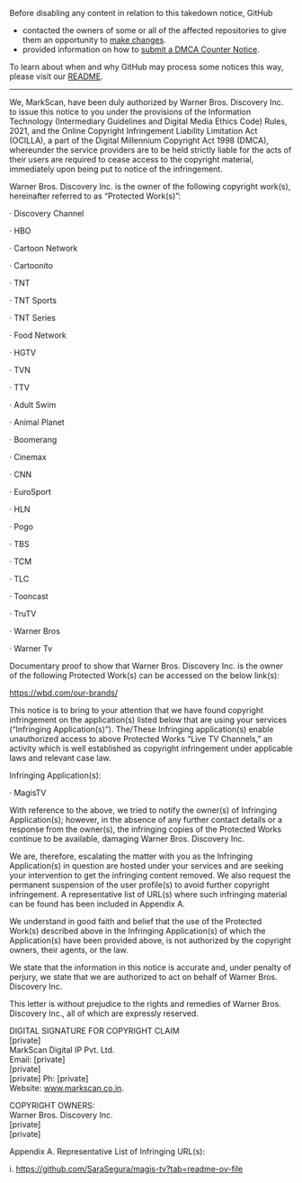 Before disabling any content in relation to this takedown notice, GitHub
- contacted the owners of some or all of the affected repositories to give them an opportunity to [make changes](https://docs.github.com/en/github/site-policy/dmca-takedown-policy#a-how-does-this-actually-work).
- provided information on how to [submit a DMCA Counter Notice](https://docs.github.com/en/articles/guide-to-submitting-a-dmca-counter-notice).

To learn about when and why GitHub may process some notices this way, please visit our [README](https://github.com/github/dmca/blob/master/README.md#anatomy-of-a-takedown-notice).

---

We, MarkScan, have been duly authorized by Warner Bros. Discovery Inc. to issue this notice to you under the provisions of the Information Technology (Intermediary Guidelines and Digital Media Ethics Code) Rules, 2021, and the Online Copyright Infringement Liability Limitation Act (OCILLA), a part of the Digital Millennium Copyright Act 1998 (DMCA), whereunder the service providers are to be held strictly liable for the acts of their users are required to cease access to the copyright material, immediately upon being put to notice of the infringement.

Warner Bros. Discovery Inc. is the owner of the following copyright work(s), hereinafter referred to as “Protected Work(s)”:

· Discovery Channel

· HBO

· Cartoon Network

· Cartoonito

· TNT

· TNT Sports

· TNT Series

· Food Network

· HGTV

· TVN

· TTV

· Adult Swim

· Animal Planet

· Boomerang

· Cinemax

· CNN

· EuroSport

· HLN

· Pogo

· TBS

· TCM

· TLC

· Tooncast

· TruTV

· Warner Bros

· Warner Tv


Documentary proof to show that Warner Bros. Discovery Inc. is the owner of the following Protected Work(s) can be accessed on the below link(s):

https://wbd.com/our-brands/

This notice is to bring to your attention that we have found copyright infringement on the application(s) listed below that are using your services (“Infringing Application(s)”). The/These Infringing application(s) enable unauthorized access to above Protected Works “Live TV Channels,” an activity which is well established as copyright infringement under applicable laws and relevant case law.


Infringing Application(s):

· MagisTV


With reference to the above, we tried to notify the owner(s) of Infringing Application(s); however, in the absence of any further contact details or a response from the owner(s), the infringing copies of the Protected Works continue to be available, damaging Warner Bros. Discovery Inc.

 
We are, therefore, escalating the matter with you as the Infringing Application(s) in question are hosted under your services and are seeking your intervention to get the infringing content removed. We also request the permanent suspension of the user profile(s) to avoid further copyright infringement. A representative list of URL(s) where such infringing material can be found has been included in Appendix A.


We understand in good faith and belief that the use of the Protected Work(s) described above in the Infringing Application(s) of which the Application(s) have been provided above, is not authorized by the copyright owners, their agents, or the law.

We state that the information in this notice is accurate and, under penalty of perjury, we state that we are authorized to act on behalf of Warner Bros. Discovery Inc.

This letter is without prejudice to the rights and remedies of Warner Bros. Discovery Inc., all of which are expressly reserved.

DIGITAL SIGNATURE FOR COPYRIGHT CLAIM  
[private]  
MarkScan Digital IP Pvt. Ltd.  
Email: [private]  
[private]  
[private] Ph: [private]  
Website: www.markscan.co.in.

COPYRIGHT OWNERS:  
Warner Bros. Discovery Inc.  
[private]  
[private]  

Appendix A. Representative List of Infringing URL(s):

i. https://github.com/SaraSegura/magis-tv?tab=readme-ov-file
